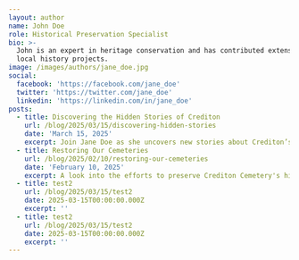 ```yaml
---
layout: author
name: John Doe
role: Historical Preservation Specialist
bio: >-
  John is an expert in heritage conservation and has contributed extensively to
  local history projects.
image: /images/authors/jane_doe.jpg
social:
  facebook: 'https://facebook.com/jane_doe'
  twitter: 'https://twitter.com/jane_doe'
  linkedin: 'https://linkedin.com/in/jane_doe'
posts:
  - title: Discovering the Hidden Stories of Crediton
    url: /blog/2025/03/15/discovering-hidden-stories
    date: 'March 15, 2025'
    excerpt: Join Jane Doe as she uncovers new stories about Crediton’s past.
  - title: Restoring Our Cemeteries
    url: /blog/2025/02/10/restoring-our-cemeteries
    date: 'February 10, 2025'
    excerpt: A look into the efforts to preserve Crediton Cemetery's history.
  - title: test2
    url: /blog/2025/03/15/test2
    date: 2025-03-15T00:00:00.000Z
    excerpt: ''
  - title: test2
    url: /blog/2025/03/15/test2
    date: 2025-03-15T00:00:00.000Z
    excerpt: ''
---
```


